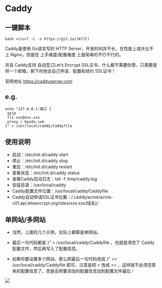 # Caddy

## 一键脚本
    bash <(curl -L -s https://git.io/JkfJl)

Caddy是使用 Go语言写的 HTTP Server，开发时间并不长，在性能上或许比不上 Nginx，但是在 上手难度/配置难度 上面简单的不行不行的。

并且 Caddy支持 自动签订Let’s Encrypt SSL证书，什么都不需要你管，只需要提供一个邮箱，剩下的他会自己申请、配置和续约 SSL证书！

官网地址
https://caddyserver.com

## e.g.

    echo "127.0.0.1:端口 {
     gzip
     tls xxx@xxx.xxx
     proxy / baidu.com
    }" > /usr/local/caddy/Caddyfile

## 使用说明

- 启动：/etc/init.d/caddy start
- 停止：/etc/init.d/caddy stop
- 重启：/etc/init.d/caddy restart
- 查看状态：/etc/init.d/caddy status
- 查看Caddy启动日志：tail -f /tmp/caddy.log
- 安装目录：/usr/local/caddy
- Caddy配置文件位置：/usr/local/caddy/Caddyfile
- Caddy自动申请SSL证书位置：/.caddy/acme/acme-v01.api.letsencrypt.org/sites/xxx.xxx(域名)/

## 单网站/多网站

- 当然，上面的几个示例，实际上都算是单网站。

- 最后一句代码都是 }" > /usr/local/caddy/Caddyfile ，也就是清空了 Caddy配置文件，然后再写入了配置信息。

- 如果你要设置多个网站，那么把最后一句代码改成 }" >> /usr/local/caddy/Caddyfile 即可，注意是把 > 改成 >> ，这样就不会清空原来的配置信息了，而是会把要添加的配置信息加到配置文件最后！


![](https://i.loli.net/2020/11/08/LFMHdGAw8yOJ2pj.png)
